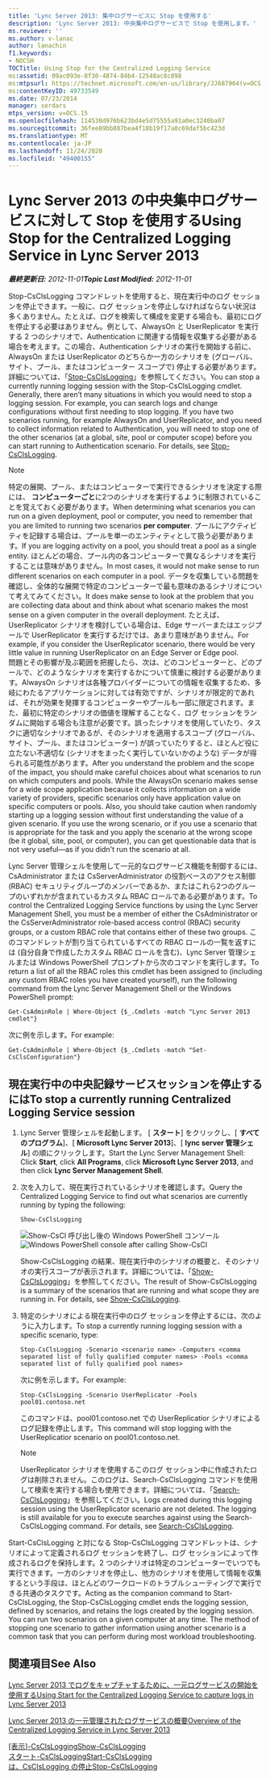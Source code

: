 ```yaml
---
title: 'Lync Server 2013: 集中ログサービスに Stop を使用する'
description: 'Lync Server 2013: 中央集中ログサービスで Stop を使用します。'
ms.reviewer: ''
ms.author: v-lanac
author: lanachin
f1.keywords:
- NOCSH
TOCTitle: Using Stop for the Centralized Logging Service
ms:assetid: 09ac093e-8f30-4874-84b4-12548ac8c898
ms:mtpsurl: https://technet.microsoft.com/en-us/library/JJ687964(v=OCS.15)
ms:contentKeyID: 49733549
ms.date: 07/23/2014
manager: serdars
mtps_version: v=OCS.15
ms.openlocfilehash: 114530d976b623bd4e5d75555a91a0ec3240ba07
ms.sourcegitcommit: 36fee89bb887bea4f18b19f17a8c69daf5bc423d
ms.translationtype: MT
ms.contentlocale: ja-JP
ms.lasthandoff: 11/24/2020
ms.locfileid: "49400155"
---
```

# <a name="using-stop-for-the-centralized-logging-service-in-lync-server-2013"></a><span data-ttu-id="d51c1-103">Lync Server 2013 の中央集中ログサービスに対して Stop を使用する</span><span class="sxs-lookup"><span data-stu-id="d51c1-103">Using Stop for the Centralized Logging Service in Lync Server 2013</span></span>

<div data-xmlns="http://www.w3.org/1999/xhtml">

<div class="topic" data-xmlns="http://www.w3.org/1999/xhtml" data-msxsl="urn:schemas-microsoft-com:xslt" data-cs="https://msdn.microsoft.com/">

<div data-asp="https://msdn2.microsoft.com/asp">



</div>

<div id="mainSection">

<div id="mainBody"><span data-ttu-id="d51c1-104">

<span> </span></span><span class="sxs-lookup"><span data-stu-id="d51c1-104">

<span> </span></span></span>

<span data-ttu-id="d51c1-105">_**最終更新日:** 2012-11-01_</span><span class="sxs-lookup"><span data-stu-id="d51c1-105">_**Topic Last Modified:** 2012-11-01_</span></span>

<span data-ttu-id="d51c1-p101">Stop-CsClsLogging コマンドレットを使用すると、現在実行中のログ セッションを停止できます。一般に、ログ セッションを停止しなければならない状況は多くありません。たとえば、ログを検索して構成を変更する場合も、最初にログを停止する必要はありません。例として、AlwaysOn と UserReplicator を実行する 2 つのシナリオで、Authentication に関連する情報を収集する必要がある場合を考えます。この場合、Authentication シナリオの実行を開始する前に、AlwaysOn または UserReplicator のどちらか一方のシナリオを (グローバル、サイト、プール、またはコンピューター スコープで) 停止する必要があります。詳細については、「[Stop-CsClsLogging](https://docs.microsoft.com/powershell/module/skype/Stop-CsClsLogging)」を参照してください。</span><span class="sxs-lookup"><span data-stu-id="d51c1-p101">You can stop a currently running logging session with the Stop-CsClsLogging cmdlet. Generally, there aren’t many situations in which you would need to stop a logging session. For example, you can search logs and change configurations without first needing to stop logging. If you have two scenarios running, for example AlwaysOn and UserReplicator, and you need to collect information related to Authentication, you will need to stop one of the other scenarios (at a global, site, pool or computer scope) before you can start running to Authentication scenario. For details, see [Stop-CsClsLogging](https://docs.microsoft.com/powershell/module/skype/Stop-CsClsLogging).</span></span>

<div>


> [!NOTE]  
> <span data-ttu-id="d51c1-111">特定の展開、プール、またはコンピューターで実行できるシナリオを決定する際には、 <STRONG>コンピューターごと</STRONG>に2つのシナリオを実行するように制限されていることを覚えておく必要があります。</span><span class="sxs-lookup"><span data-stu-id="d51c1-111">When determining what scenarios you can run on a given deployment, pool or computer, you need to remember that you are limited to running two scenarios <STRONG>per computer</STRONG>.</span></span> <span data-ttu-id="d51c1-112">プールにアクティビティを記録する場合は、プールを単一のエンティティとして扱う必要があります。</span><span class="sxs-lookup"><span data-stu-id="d51c1-112">If you are logging activity on a pool, you should treat a pool as a single entity.</span></span> <span data-ttu-id="d51c1-113">ほとんどの場合、プール内の各コンピューターで異なるシナリオを実行することは意味がありません。</span><span class="sxs-lookup"><span data-stu-id="d51c1-113">In most cases, it would not make sense to run different scenarios on each computer in a pool.</span></span> <span data-ttu-id="d51c1-114">データを収集している問題を確認し、全体的な展開で特定のコンピューターで最も意味のあるシナリオについて考えてみてください。</span><span class="sxs-lookup"><span data-stu-id="d51c1-114">It does make sense to look at the problem that you are collecting data about and think about what scenario makes the most sense on a given computer in the overall deployment.</span></span> <span data-ttu-id="d51c1-115">たとえば、UserReplicator シナリオを検討している場合は、Edge サーバーまたはエッジプールで UserReplicator を実行するだけでは、あまり意味がありません。</span><span class="sxs-lookup"><span data-stu-id="d51c1-115">For example, if you consider the UserReplicator scenario, there would be very little value in running UserReplicator on an Edge Server or Edge pool.</span></span><BR><span data-ttu-id="d51c1-p103">問題とその影響が及ぶ範囲を把握したら、次は、どのコンピューターと、どのプールで、どのようなシナリオを実行するかについて慎重に検討する必要があります。AlwaysOn シナリオは各種プロバイダーについての情報を収集するため、多岐にわたるアプリケーションに対しては有効ですが、シナリオが限定的であれば、それが効果を発揮するコンピューターやプールも一部に限定されます。また、最初に特定のシナリオの価値を理解することなく、ログ セッションをランダムに開始する場合も注意が必要です。誤ったシナリオを使用していたり、タスクに適切なシナリオであるが、そのシナリオを適用するスコープ (グローバル、サイト、プール、またはコンピューター) が誤っていたりすると、ほとんど役に立たない不適切な (シナリオをまったく実行していないかのような) データが得られる可能性があります。</span><span class="sxs-lookup"><span data-stu-id="d51c1-p103">After you understand the problem and the scope of the impact, you should make careful choices about what scenarios to run on which computers and pools. While the AlwaysOn scenario makes sense for a wide scope application because it collects information on a wide variety of providers, specific scenarios only have application value on specific computers or pools. Also, you should take caution when randomly starting up a logging session without first understanding the value of a given scenario. If you use the wrong scenario, or if you use a scenario that is appropriate for the task and you apply the scenario at the wrong scope (be it global, site, pool, or computer), you can get questionable data that is not very useful—as if you didn't run the scenario at all.</span></span>



</div>

<span data-ttu-id="d51c1-120">Lync Server 管理シェルを使用して一元的なログサービス機能を制御するには、CsAdministrator または CsServerAdministrator の役割ベースのアクセス制御 (RBAC) セキュリティグループのメンバーであるか、またはこれら2つのグループのいずれかが含まれているカスタム RBAC ロールである必要があります。</span><span class="sxs-lookup"><span data-stu-id="d51c1-120">To control the Centralized Logging Service functions by using the Lync Server Management Shell, you must be a member of either the CsAdministrator or the CsServerAdministrator role-based access control (RBAC) security groups, or a custom RBAC role that contains either of these two groups.</span></span> <span data-ttu-id="d51c1-121">このコマンドレットが割り当てられているすべての RBAC ロールの一覧を返すには (自分自身で作成したカスタム RBAC ロールを含む)、Lync Server 管理シェルまたは Windows PowerShell プロンプトから次のコマンドを実行します。</span><span class="sxs-lookup"><span data-stu-id="d51c1-121">To return a list of all the RBAC roles this cmdlet has been assigned to (including any custom RBAC roles you have created yourself), run the following command from the Lync Server Management Shell or the Windows PowerShell prompt:</span></span>

    Get-CsAdminRole | Where-Object {$_.Cmdlets -match "Lync Server 2013 cmdlet"}

<span data-ttu-id="d51c1-122">次に例を示します。</span><span class="sxs-lookup"><span data-stu-id="d51c1-122">For example:</span></span>

    Get-CsAdminRole | Where-Object {$_.Cmdlets -match "Set-CsClsConfiguration"}

<div>

## <a name="to-stop-a-currently-running-centralized-logging-service-session"></a><span data-ttu-id="d51c1-123">現在実行中の中央記録サービスセッションを停止するには</span><span class="sxs-lookup"><span data-stu-id="d51c1-123">To stop a currently running Centralized Logging Service session</span></span>

1.  <span data-ttu-id="d51c1-124">Lync Server 管理シェルを起動します。 [ **スタート**] をクリックし、[ **すべてのプログラム**]、[ **Microsoft Lync Server 2013**]、[ **lync server 管理シェル**] の順にクリックします。</span><span class="sxs-lookup"><span data-stu-id="d51c1-124">Start the Lync Server Management Shell: Click **Start**, click **All Programs**, click **Microsoft Lync Server 2013**, and then click **Lync Server Management Shell**.</span></span>

2.  <span data-ttu-id="d51c1-125">次を入力して、現在実行されているシナリオを確認します。</span><span class="sxs-lookup"><span data-stu-id="d51c1-125">Query the Centralized Logging Service to find out what scenarios are currently running by typing the following:</span></span>
    
        Show-CsClsLogging
    
    <span data-ttu-id="d51c1-126">![Show-CsCl 呼び出し後の Windows PowerShell コンソール](images/JJ687964.eb190c32-529c-4277-a731-52c47d22d8fa(OCS.15).jpg "Show-CsCl 呼び出し後の Windows PowerShell コンソール")</span><span class="sxs-lookup"><span data-stu-id="d51c1-126">![Windows PowerShell console after calling Show-CsCl](images/JJ687964.eb190c32-529c-4277-a731-52c47d22d8fa(OCS.15).jpg "Windows PowerShell console after calling Show-CsCl")</span></span>
    
    <span data-ttu-id="d51c1-p105">Show-CsClsLogging の結果、現在実行中のシナリオの概要と、そのシナリオの実行スコープが表示されます。詳細については、「[Show-CsClsLogging](https://docs.microsoft.com/powershell/module/skype/Show-CsClsLogging)」を参照してください。</span><span class="sxs-lookup"><span data-stu-id="d51c1-p105">The result of Show-CsClsLogging is a summary of the scenarios that are running and what scope they are running in. For details, see [Show-CsClsLogging](https://docs.microsoft.com/powershell/module/skype/Show-CsClsLogging).</span></span>

3.  <span data-ttu-id="d51c1-129">特定のシナリオによる現在実行中のログ セッションを停止するには、次のように入力します。</span><span class="sxs-lookup"><span data-stu-id="d51c1-129">To stop a currently running logging session with a specific scenario, type:</span></span>
    
        Stop-CsClsLogging -Scenario <scenario name> -Computers <comma separated list of fully qualified computer names> -Pools <comma separated list of fully qualified pool names>
    
    <span data-ttu-id="d51c1-130">次に例を示します。</span><span class="sxs-lookup"><span data-stu-id="d51c1-130">For example:</span></span>
    
        Stop-CsClsLogging -Scenario UserReplicator -Pools pool01.contoso.net
    
    <span data-ttu-id="d51c1-131">このコマンドは、pool01.contoso.net での UserReplicatior シナリオによるログ記録を停止します。</span><span class="sxs-lookup"><span data-stu-id="d51c1-131">This command will stop logging with the UserReplicatior scenario on pool01.contoso.net.</span></span>
    
    <div>
    

    > [!NOTE]  
    > <span data-ttu-id="d51c1-p106">UserReplicator シナリオを使用するこのログ セッション中に作成されたログは削除されません。このログは、Search-CsClsLogging コマンドを使用して検索を実行する場合も使用できます。詳細については、「<A href="https://docs.microsoft.com/powershell/module/skype/Search-CsClsLogging">Search-CsClsLogging</A>」を参照してください。</span><span class="sxs-lookup"><span data-stu-id="d51c1-p106">Logs created during this logging session using the UserReplicator scenario are not deleted. The logging is still available for you to execute searches against using the Search-CsClsLogging command. For details, see <A href="https://docs.microsoft.com/powershell/module/skype/Search-CsClsLogging">Search-CsClsLogging</A>.</span></span>

    
    </div>

<span data-ttu-id="d51c1-p107">Start-CsClsLogging と対になる Stop-CsClsLogging コマンドレットは、シナリオによって定義されるログ セッションを終了し、ログ セッションによって作成されるログを保持します。2 つのシナリオは特定のコンピューターでいつでも実行できます。一方のシナリオを停止し、他方のシナリオを使用して情報を収集するという手段は、ほとんどのワークロードのトラブルシューティングで実行できる共通のタスクです。</span><span class="sxs-lookup"><span data-stu-id="d51c1-p107">Acting as the companion command to Start-CsClsLogging, the Stop-CsClsLogging cmdlet ends the logging session, defined by scenarios, and retains the logs created by the logging session. You can run two scenarios on a given computer at any time. The method of stopping one scenario to gather information using another scenario is a common task that you can perform during most workload troubleshooting.</span></span>

</div>

<div>

## <a name="see-also"></a><span data-ttu-id="d51c1-138">関連項目</span><span class="sxs-lookup"><span data-stu-id="d51c1-138">See Also</span></span>


[<span data-ttu-id="d51c1-139">Lync Server 2013 でログをキャプチャするために、一元ログサービスの開始を使用する</span><span class="sxs-lookup"><span data-stu-id="d51c1-139">Using Start for the Centralized Logging Service to capture logs in Lync Server 2013</span></span>](lync-server-2013-using-start-for-the-centralized-logging-service-to-capture-logs.md)  


[<span data-ttu-id="d51c1-140">Lync Server 2013 の一元管理されたログサービスの概要</span><span class="sxs-lookup"><span data-stu-id="d51c1-140">Overview of the Centralized Logging Service in Lync Server 2013</span></span>](lync-server-2013-overview-of-the-centralized-logging-service.md)  


<span data-ttu-id="d51c1-141">[[表示]-CsClsLogging](https://docs.microsoft.com/powershell/module/skype/Show-CsClsLogging)</span><span class="sxs-lookup"><span data-stu-id="d51c1-141">[Show-CsClsLogging](https://docs.microsoft.com/powershell/module/skype/Show-CsClsLogging)</span></span>  
[<span data-ttu-id="d51c1-142">スタート-CsClsLogging</span><span class="sxs-lookup"><span data-stu-id="d51c1-142">Start-CsClsLogging</span></span>](https://docs.microsoft.com/powershell/module/skype/Start-CsClsLogging)  
[<span data-ttu-id="d51c1-143">は、CsClsLogging の停止</span><span class="sxs-lookup"><span data-stu-id="d51c1-143">Stop-CsClsLogging</span></span>](https://docs.microsoft.com/powershell/module/skype/Stop-CsClsLogging)  
  

<span data-ttu-id="d51c1-144"></div>

</div>

<span> </span>

</div>

</div>

</span><span class="sxs-lookup"><span data-stu-id="d51c1-144"></div>

</div>

<span> </span>

</div>

</div>

</span></span></div>

